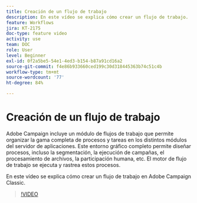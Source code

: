 ```yaml
---
title: Creación de un flujo de trabajo
description: En este vídeo se explica cómo crear un flujo de trabajo.
feature: Workflows
jira: KT-2175
doc-type: feature video
activity: use
team: DOC
role: User
level: Beginner
exl-id: 0f2a5be5-54e1-4ed3-b154-b87a91cd16a2
source-git-commit: f4e86b933660ced199c30d318445363b74c51c4b
workflow-type: tm+mt
source-wordcount: '77'
ht-degree: 84%

---
```


# Creación de un flujo de trabajo

Adobe Campaign incluye un módulo de flujos de trabajo que permite organizar la gama completa de procesos y tareas en los distintos módulos del servidor de aplicaciones. Este entorno gráfico completo permite diseñar procesos, incluso la segmentación, la ejecución de campañas, el procesamiento de archivos, la participación humana, etc. El motor de flujo de trabajo se ejecuta y rastrea estos procesos.

En este vídeo se explica cómo crear un flujo de trabajo en Adobe Campaign Classic.

>[!VIDEO](https://video.tv.adobe.com/v/25559?quality=12&learn=on)
